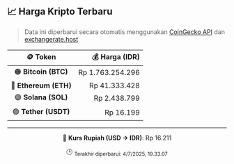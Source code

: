

<!-- HARGA_KRIPTO -->
## 📈 Harga Kripto Terbaru

> Data ini diperbarui secara otomatis menggunakan [CoinGecko API](https://www.coingecko.com/) dan [exchangerate.host](https://exchangerate.host/)

<div align="center">

| 🪙 Token | 💰 Harga (IDR) |
|:------:|---------------:|
| 🟠 **Bitcoin (BTC)**   | Rp 1.763.254.296 |
| 🔵 **Ethereum (ETH)**  | Rp 41.333.428 |
| 🟣 **Solana (SOL)**    | Rp 2.438.799 |
| 🟢 **Tether (USDT)**   | Rp 16.199 |

---

💱 **Kurs Rupiah (USD → IDR)**: Rp 16.211

🕒 <sub>Terakhir diperbarui: 4/7/2025, 19.33.07</sub>

</div>
<!-- /HARGA_KRIPTO -->